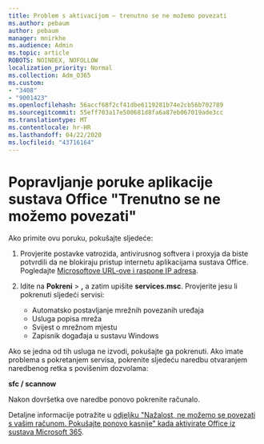 ```yaml
---
title: Problem s aktivacijom – trenutno se ne možemo povezati
ms.author: pebaum
author: pebaum
manager: mnirkhe
ms.audience: Admin
ms.topic: article
ROBOTS: NOINDEX, NOFOLLOW
localization_priority: Normal
ms.collection: Adm_O365
ms.custom:
- "3408"
- "9001423"
ms.openlocfilehash: 56accf68f2cf41dbe6119281b74e2cb56b702789
ms.sourcegitcommit: 55eff703a17e500681d8fa6a87eb067019ade3cc
ms.translationtype: MT
ms.contentlocale: hr-HR
ms.lasthandoff: 04/22/2020
ms.locfileid: "43716164"
---
```

# <a name="fixing-the-office-apps-we-are-unable-to-connect-right-now-message"></a>Popravljanje poruke aplikacije sustava Office "Trenutno se ne možemo povezati"

Ako primite ovu poruku, pokušajte sljedeće:

1. Provjerite postavke vatrozida, antivirusnog softvera i proxyja da biste potvrdili da ne blokiraju pristup internetu aplikacijama sustava Office. Pogledajte [Microsoftove URL-ove i raspone IP adresa](https://docs.microsoft.com/office365/enterprise/urls-and-ip-address-ranges).

2. Idite na **Pokreni** > **,** a zatim upišite **services.msc**. Provjerite jesu li pokrenuti sljedeći servisi:
    - Automatsko postavljanje mrežnih povezanih uređaja
    - Usluga popisa mreža
    - Svijest o mrežnom mjestu
    - Zapisnik događaja u sustavu Windows

Ako se jedna od tih usluga ne izvodi, pokušajte ga pokrenuti. Ako imate problema s pokretanjem servisa, pokrenite sljedeću naredbu otvaranjem naredbenog retka s povišenim dozvolama:

**sfc / scannow**

Nakon dovršetka ove naredbe ponovo pokrenite računalo.

Detaljne informacije potražite u [odjeljku "Nažalost, ne možemo se povezati s vašim računom. Pokušajte ponovo kasnije" kada aktivirate Office iz sustava Microsoft 365](https://docs.microsoft.com/office/troubleshoot/activation-installation/issue-when-activate-office-from-office-365).